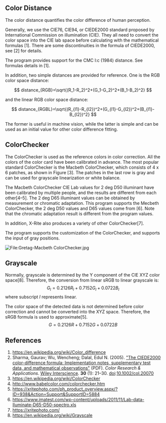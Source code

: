 ## Color Distance

The color distance quantifies the color difference of human perception.  

Generally, we use the CIE76, CIE94, or CIEDE2000 standard proposed by International Commission on illumination (CIE). They all need to convert the color space into the CIE lab space before calculating with the mathematical formulas [1]. There are some discontinuities in the formula of CIEDE2000, see [2] for details.

The program provides support for the CMC l:c (1984) distance. See formulas details in [1].

In addition, two simple distances are provided for reference. One is the RGB color space distance: 

$$
distance_{RGB}=\sqrt{(R_1-R_2)^2+(G_1-G_2)^2+(B_1-B_2)^2}
$$

and the linear RGB color space distance: 

$$
distance_{RGBL}=\sqrt{(R_{l1}-R_{l2})^2+(G_{l1}-G_{l2})^2+(B_{l1}-B_{l2})^2}
$$

The former is useful in machine vision, while the latter is simple and can be used as an initial value for other color difference fitting. 

## ColorChecker

The ColorChecker is used as the reference colors in color correction. All the colors of the color card have been calibrated in advance. The most popular standard ColorChecker is the Macbeth ColorChecker, which consists of 4 x 6 patches, as shown in Figure [3]. The patches in the last row is gray and can be used for grayscale linearization or white balance. 

The Macbeth ColorChecker CIE Lab values for 2 deg D50 illuminant have been calibrated by multiple people, and the results are different from each other[4–5]. The 2 deg D65 illuminant values can be obtained by measurement or chromatic adaptation. This program supports the Mecbeth ColorChecker, the 2 deg D50 values and D65 values come from [6]. Note that the chromatic adaptation result is different from the program values. 

In addition,  X-Rite also produces a variety of other ColorChecker[7]. 

The program supports the customization of the ColorChecker, and supports the input of gray positions. 

![File:Gretag-Macbeth ColorChecker.jpg](https://upload.wikimedia.org/wikipedia/commons/a/ad/Gretag-Macbeth_ColorChecker.jpg)

## Grayscale

Normally, grayscale is determined by the Y component of the CIE XYZ color space[8]. Therefore, the conversion from linear sRGB to linear grayscale is:
$$
G_{l}=0.2126R_l+0.7152G_l+0.0722B_l
$$
where subscript $l$  represents linear.

The color space of the detected data is not determined before color correction and cannot be converted into the XYZ space. Therefore, the sRGB formula is used to approximate[5]. 
$$
G=0.2126R+0.7152G+0.0722B
$$

## References

1. https://en.wikipedia.org/wiki/Color_difference
2. Sharma, Gaurav; Wu, Wencheng; Dalal, Edul N. (2005). ["The CIEDE2000 color-difference formula: Implementation notes, supplementary test data, and mathematical observations"](http://www.ece.rochester.edu/~gsharma/ciede2000/ciede2000noteCRNA.pdf) (PDF). *Color Research & Applications*. [Wiley Interscience](https://en.wikipedia.org/wiki/Wiley_Interscience). **30** (1): 21–30. [doi](https://en.wikipedia.org/wiki/Doi_(identifier)):[10.1002/col.20070](https://doi.org/10.1002%2Fcol.20070)
3. https://en.wikipedia.org/wiki/ColorChecker
4. http://www.babelcolor.com/colorchecker.htm
5. https://xritephoto.com/ph_product_overview.aspx/?ID=938&Action=Support&SupportID=5884
6. https://www.imatest.com/wp-content/uploads/2011/11/Lab-data-Iluminate-D65-D50-spectro.xls
7. https://xritephoto.com/
8. https://en.wikipedia.org/wiki/Grayscale
